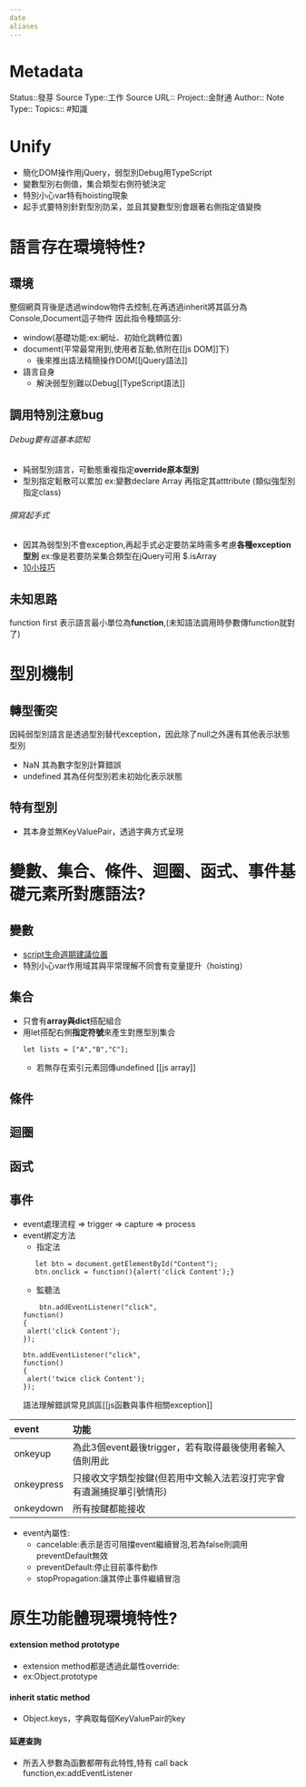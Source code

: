 ```yaml
---
date
aliases
---
```

# Metadata
Status::發芽
Source Type::工作
Source URL::
Project::金財通
Author::
Note Type::
Topics::
#知識 

# Unify
- 簡化DOM操作用jQuery，弱型別Debug用TypeScript
- 變數型別右側值，集合類型右側符號決定
- 特別小心var特有hoisting現象
- 起手式要特別針對型別防呆，並且其變數型別會跟著右側指定值變換

# 語言存在環境特性?
## 環境
整個網頁背後是透過window物件去控制,在再透過inherit將其區分為Console,Document這子物件
因此指令種類區分:
- window(基礎功能:ex:網址、初始化跳轉位置)
- document(平常最常用到,使用者互動,依附在[[js DOM]]下)
  -  後來推出語法精簡操作DOM[[jQuery語法]]
- 語言自身
  - 解決弱型別難以Debug[[TypeScript語法]]
## 調用特別注意bug
###### Debug要有這基本認知
- 純弱型別語言，可動態重複指定**override原本型別**
- 型別指定鬆散可以累加
	ex:變數declare Array 再指定其atttribute (類似強型別指定class)
###### 撰寫起手式
- 因其為弱型別不會exception,再起手式必定要防呆時需多考慮**各種exception型別**
	ex:像是若要防呆集合類型在jQuery可用 $.isArray
- [10小技巧](https://medium.com/i-am-mike/10%E5%80%8B%E6%96%B0%E6%89%8B%E5%BF%85%E7%9F%A5%E7%9A%84-javascrip-%E5%AF%A6%E7%94%A8%E6%8A%80%E5%B7%A7-75b55d7c3e47)
	
## 未知思路
function first 表示語言最小單位為**function**,(未知語法調用時參數傳function就對了)

# 型別機制
## 轉型衝突
因純弱型別語言是透過型別替代exception，因此除了null之外還有其他表示狀態型別
- NaN 其為數字型別計算錯誤
- undefined 其為任何型別若未初始化表示狀態
## 特有型別
- 其本身並無KeyValuePair，透過字典方式呈現
# 變數、集合、條件、迴圈、函式、事件基礎元素所對應語法?
## 變數
- [script生命週期建議位置](https://codertw.com/%E5%89%8D%E7%AB%AF%E9%96%8B%E7%99%BC/283038/)
- 特別小心var作用域其與平常理解不同會有变量提升（hoisting）
## 集合
- 只會有**array與dict**搭配組合
- 用let搭配右側**指定符號**來產生對應型別集合 
  ```
  let lists = ["A","B","C"];
  ```
  - 若無存在索引元素回傳undefined
  [[js array]]

## 條件
## 迴圈
## 函式
## 事件
- event處理流程 => trigger => capture => process
- event綁定方法
     - 指定法
     ```
        let btn = document.getElementById("Content");
        btn.onclick = function(){alert('click Content');}
     ```
     - 監聽法
     ```
         btn.addEventListener("click",
    function()
    {
      alert('click Content');
    });

    btn.addEventListener("click",
    function()
    {
      alert('twice click Content');
    });
     ```
     語法理解錯誤常見誤區[[js函數與事件相關exception]]

|event|功能|
|:--|:--|
|onkeyup|為此3個event最後trigger，若有取得最後使用者輸入值則用此|
|onkeypress|只接收文字類型按鍵(但若用中文輸入法若沒打完字會有遺漏捕捉單引號情形)|
|onkeydown|所有按鍵都能接收|

- event內屬性:
  - cancelable:表示是否可阻擋event繼續冒泡,若為false則調用preventDefault無效
  - preventDefault:停止目前事件動作
  - stopPropagation:讓其停止事件繼續冒泡




# 原生功能體現環境特性?

#### extension method prototype
- extension method都是透過此屬性override:
- ex:Object.prototype
#### inherit static method
- Object.keys，字典取每個KeyValuePair的key
#### 延遲查詢
- 所丟入參數為函數都帶有此特性,特有 call back function,ex:addEventListener